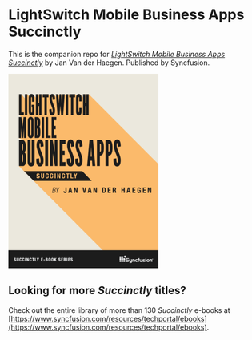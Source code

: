 # LightSwitch Mobile Business Apps Succinctly
This is the companion repo for [*LightSwitch Mobile Business Apps Succinctly*](https://www.syncfusion.com/resources/techportal/details/ebooks/lightswitchmobile) by Jan Van der Haegen. Published by Syncfusion.

[![cover](https://github.com/SyncfusionSuccinctlyE-Books/LightSwitch-Mobile-Business-Apps-Succinctly/blob/master/cover.png)](https://www.syncfusion.com/resources/techportal/details/ebooks/lightswitchmobile)

## Looking for more _Succinctly_ titles?

Check out the entire library of more than 130 _Succinctly_ e-books at [https://www.syncfusion.com/resources/techportal/ebooks](https://www.syncfusion.com/resources/techportal/ebooks). 